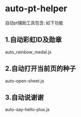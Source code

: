 # auto-pt-helper
自动pt辅助工具包含:
如下功能

## 1.自动彩虹ID及勋章  
auto_rainbow_medal.js
## 2.自动打开当前页的种子 
auto-open-sheet.js
## 3.自动说谢谢
auto-say-hello-plus.js


